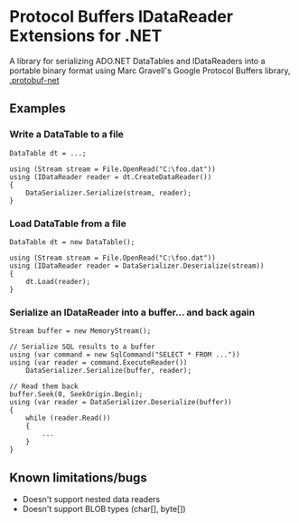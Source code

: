 Protocol Buffers IDataReader Extensions for .NET
================================================

A library for serializing ADO.NET DataTables and IDataReaders into a portable binary format using Marc Gravell's Google Protocol Buffers library, [.protobuf-net](http://code.google.com/p/protobuf-net/)

Examples
--------

### Write a DataTable to a file

    DataTable dt = ...;
    
    using (Stream stream = File.OpenRead("C:\foo.dat"))
    using (IDataReader reader = dt.CreateDataReader())
    {
        DataSerializer.Serialize(stream, reader);
    }
    
### Load DataTable from a file

    DataTable dt = new DataTable();
    
    using (Stream stream = File.OpenRead("C:\foo.dat"))
    using (IDataReader reader = DataSerializer.Deserialize(stream))
    {
        dt.Load(reader);
    }
    
### Serialize an IDataReader into a buffer... and back again

    Stream buffer = new MemoryStream();
    
    // Serialize SQL results to a buffer
    using (var command = new SqlCommand("SELECT * FROM ..."))
    using (var reader = command.ExecuteReader())
        DataSerializer.Serialize(buffer, reader);
    
    // Read them back
    buffer.Seek(0, SeekOrigin.Begin);
    using (var reader = DataSerializer.Deserialize(buffer))
    {
        while (reader.Read())
        {
            ...
        }
    }

Known limitations/bugs
----------------------

* Doesn't support nested data readers
* Doesn't support BLOB types (char[], byte[])


